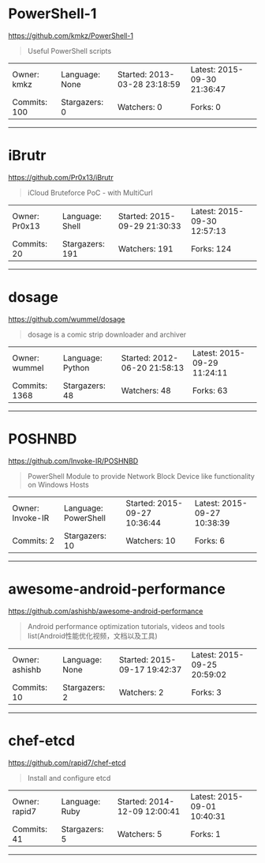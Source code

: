 # PowerShell-1

https://github.com/kmkz/PowerShell-1
<blockquote>
Useful PowerShell scripts
</blockquote>

<table>
<tr><td>Owner: kmkz</td>
    <td>Language: None</td>
    <td>Started: 2013-03-28 23:18:59</td>
    <td>Latest: 2015-09-30 21:36:47</td></tr>
<tr><td>Commits: 100</td>
    <td>Stargazers: 0</td>
    <td>Watchers: 0</td>
    <td>Forks: 0</td></tr>
</table>

---

# iBrutr

https://github.com/Pr0x13/iBrutr
<blockquote>
iCloud Bruteforce PoC - with MultiCurl
</blockquote>

<table>
<tr><td>Owner: Pr0x13</td>
    <td>Language: Shell</td>
    <td>Started: 2015-09-29 21:30:33</td>
    <td>Latest: 2015-09-30 12:57:13</td></tr>
<tr><td>Commits: 20</td>
    <td>Stargazers: 191</td>
    <td>Watchers: 191</td>
    <td>Forks: 124</td></tr>
</table>

---

# dosage

https://github.com/wummel/dosage
<blockquote>
dosage is a comic strip downloader and archiver
</blockquote>

<table>
<tr><td>Owner: wummel</td>
    <td>Language: Python</td>
    <td>Started: 2012-06-20 21:58:13</td>
    <td>Latest: 2015-09-29 11:24:11</td></tr>
<tr><td>Commits: 1368</td>
    <td>Stargazers: 48</td>
    <td>Watchers: 48</td>
    <td>Forks: 63</td></tr>
</table>

---

# POSHNBD

https://github.com/Invoke-IR/POSHNBD
<blockquote>
PowerShell Module to provide Network Block Device like functionality on Windows Hosts
</blockquote>

<table>
<tr><td>Owner: Invoke-IR</td>
    <td>Language: PowerShell</td>
    <td>Started: 2015-09-27 10:36:44</td>
    <td>Latest: 2015-09-27 10:38:39</td></tr>
<tr><td>Commits: 2</td>
    <td>Stargazers: 10</td>
    <td>Watchers: 10</td>
    <td>Forks: 6</td></tr>
</table>

---

# awesome-android-performance

https://github.com/ashishb/awesome-android-performance
<blockquote>
Android performance optimization  tutorials, videos and tools list(Android性能优化视频，文档以及工具) 
</blockquote>

<table>
<tr><td>Owner: ashishb</td>
    <td>Language: None</td>
    <td>Started: 2015-09-17 19:42:37</td>
    <td>Latest: 2015-09-25 20:59:02</td></tr>
<tr><td>Commits: 10</td>
    <td>Stargazers: 2</td>
    <td>Watchers: 2</td>
    <td>Forks: 3</td></tr>
</table>

---

# chef-etcd

https://github.com/rapid7/chef-etcd
<blockquote>
Install and configure etcd
</blockquote>

<table>
<tr><td>Owner: rapid7</td>
    <td>Language: Ruby</td>
    <td>Started: 2014-12-09 12:00:41</td>
    <td>Latest: 2015-09-01 10:40:31</td></tr>
<tr><td>Commits: 41</td>
    <td>Stargazers: 5</td>
    <td>Watchers: 5</td>
    <td>Forks: 1</td></tr>
</table>

---


